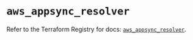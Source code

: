 # `aws_appsync_resolver`

Refer to the Terraform Registry for docs: [`aws_appsync_resolver`](https://registry.terraform.io/providers/hashicorp/aws/5.36.0/docs/resources/appsync_resolver).
